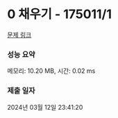 # 0 채우기 - 175011/1 

[문제 링크](https://level.goorm.io/exam/175011/0-%EC%B1%84%EC%9A%B0%EA%B8%B0/quiz/1) 

### 성능 요약

메모리: 10.20 MB, 시간: 0.02 ms

### 제출 일자

2024년 03월 12일 23:41:20

